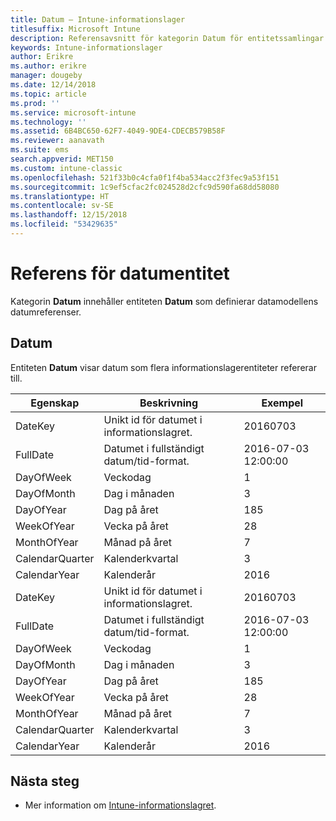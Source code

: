```yaml
---
title: Datum – Intune-informationslager
titlesuffix: Microsoft Intune
description: Referensavsnitt för kategorin Datum för entitetssamlingar i API:et för Intune-informationslager.
keywords: Intune-informationslager
author: Erikre
ms.author: erikre
manager: dougeby
ms.date: 12/14/2018
ms.topic: article
ms.prod: ''
ms.service: microsoft-intune
ms.technology: ''
ms.assetid: 6B4BC650-62F7-4049-9DE4-CDECB579B58F
ms.reviewer: aanavath
ms.suite: ems
search.appverid: MET150
ms.custom: intune-classic
ms.openlocfilehash: 521f33b0c4cfa0f1f4ba534acc2f3fec9a53f151
ms.sourcegitcommit: 1c9ef5cfac2fc024528d2cfc9d590fa68dd58080
ms.translationtype: HT
ms.contentlocale: sv-SE
ms.lasthandoff: 12/15/2018
ms.locfileid: "53429635"
---
```

# <a name="reference-for-date-entity"></a>Referens för datumentitet

Kategorin **Datum** innehåller entiteten **Datum** som definierar datamodellens datumreferenser.

## <a name="date"></a>Datum

Entiteten **Datum** visar datum som flera informationslagerentiteter refererar till.


|    Egenskap     |                      Beskrivning                       |       Exempel        |
|-----------------|--------------------------------------------------------|----------------------|
|     DateKey     | Unikt id för datumet i informationslagret. |       20160703       |
|    FullDate     |    Datumet i fullständigt datum/tid-format.     | 2016-07-03 12:00:00 |
|    DayOfWeek    |                      Veckodag                       |          1           |
|   DayOfMonth    |                      Dag i månaden                      |          3           |
|    DayOfYear    |                      Dag på året                       |         185          |
|   WeekOfYear    |                      Vecka på året                      |          28          |
|   MonthOfYear   |                   Månad på året                    |          7           |
| CalendarQuarter |                    Kalenderkvartal                    |          3           |
|  CalendarYear   |                     Kalenderår                      |         2016         |
|     DateKey     | Unikt id för datumet i informationslagret. |       20160703       |
|    FullDate     |    Datumet i fullständigt datum/tid-format.     | 2016-07-03 12:00:00 |
|    DayOfWeek    |                      Veckodag                       |          1           |
|   DayOfMonth    |                      Dag i månaden                      |          3           |
|    DayOfYear    |                      Dag på året                       |         185          |
|   WeekOfYear    |                      Vecka på året                      |          28          |
|   MonthOfYear   |                   Månad på året                    |          7           |
| CalendarQuarter |                    Kalenderkvartal                    |          3           |
|  CalendarYear   |                     Kalenderår                      |         2016         |

## <a name="next-steps"></a>Nästa steg

- Mer information om [Intune-informationslagret](reports-nav-create-intune-reports.md).